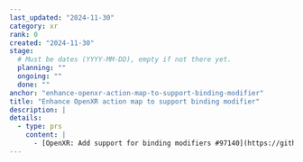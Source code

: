 ```yaml
---
last_updated: "2024-11-30"
category: xr
rank: 0
created: "2024-11-30"
stage:
  # Must be dates (YYYY-MM-DD), empty if not there yet.
  planning: ""
  ongoing: ""
  done: ""
anchor: "enhance-openxr-action-map-to-support-binding-modifier"
title: "Enhance OpenXR action map to support binding modifier"
description: |
details:
  - type: prs
    content: |
      - [OpenXR: Add support for binding modifiers #97140](https://github.com/godotengine/godot/pull/97140)
---
```

